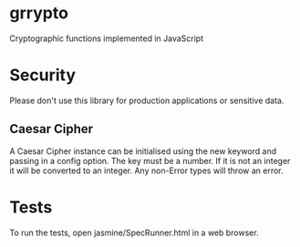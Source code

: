 # grrypto

Cryptographic functions implemented in JavaScript

# Security

Please don't use this library for production applications or sensitive data.

## Caesar Cipher

A Caesar Cipher instance can be initialised using the new keyword and passing in a config option. The key must be a number. If it is not an integer it will be converted to an integer. Any non-Error types will throw an error.

# Tests

To run the tests, open jasmine/SpecRunner.html in a web browser.
